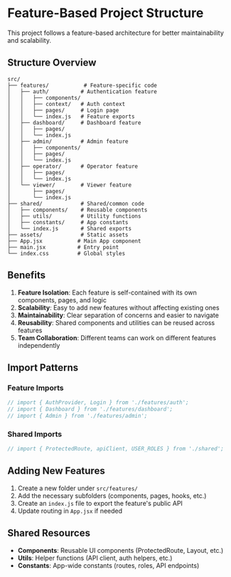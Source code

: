 # Feature-Based Project Structure

This project follows a feature-based architecture for better maintainability and scalability.

## Structure Overview

```
src/
├── features/           # Feature-specific code
│   ├── auth/          # Authentication feature
│   │   ├── components/
│   │   ├── context/   # Auth context
│   │   ├── pages/     # Login page
│   │   └── index.js   # Feature exports
│   ├── dashboard/     # Dashboard feature
│   │   ├── pages/
│   │   └── index.js
│   ├── admin/         # Admin feature
│   │   ├── components/
│   │   ├── pages/
│   │   └── index.js
│   ├── operator/      # Operator feature
│   │   ├── pages/
│   │   └── index.js
│   └── viewer/        # Viewer feature
│       ├── pages/
│       └── index.js
├── shared/            # Shared/common code
│   ├── components/    # Reusable components
│   ├── utils/         # Utility functions
│   ├── constants/     # App constants
│   └── index.js       # Shared exports
├── assets/            # Static assets
├── App.jsx           # Main App component
├── main.jsx          # Entry point
└── index.css         # Global styles
```

## Benefits

1. **Feature Isolation**: Each feature is self-contained with its own components, pages, and logic
2. **Scalability**: Easy to add new features without affecting existing ones
3. **Maintainability**: Clear separation of concerns and easier to navigate
4. **Reusability**: Shared components and utilities can be reused across features
5. **Team Collaboration**: Different teams can work on different features independently

## Import Patterns

### Feature Imports
```javascript
// import { AuthProvider, Login } from './features/auth';
// import { Dashboard } from './features/dashboard';
// import { Admin } from './features/admin';
```

### Shared Imports
```javascript
// import { ProtectedRoute, apiClient, USER_ROLES } from './shared';
```

## Adding New Features

1. Create a new folder under `src/features/`
2. Add the necessary subfolders (components, pages, hooks, etc.)
3. Create an `index.js` file to export the feature's public API
4. Update routing in `App.jsx` if needed

## Shared Resources

- **Components**: Reusable UI components (ProtectedRoute, Layout, etc.)
- **Utils**: Helper functions (API client, auth helpers, etc.)
- **Constants**: App-wide constants (routes, roles, API endpoints)
